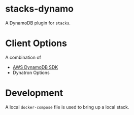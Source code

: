 # stacks-dynamo

A DynamoDB plugin for `stacks`.


# Client Options

A combination of

* [AWS DynamoDB SDK](https://docs.aws.amazon.com/AWSJavaScriptSDK/v3/latest/clients/client-dynamodb/interfaces/dynamodbclientconfig.html)
* Dynatron Options


# Development

A local `docker-compose` file is used to bring up a local stack.